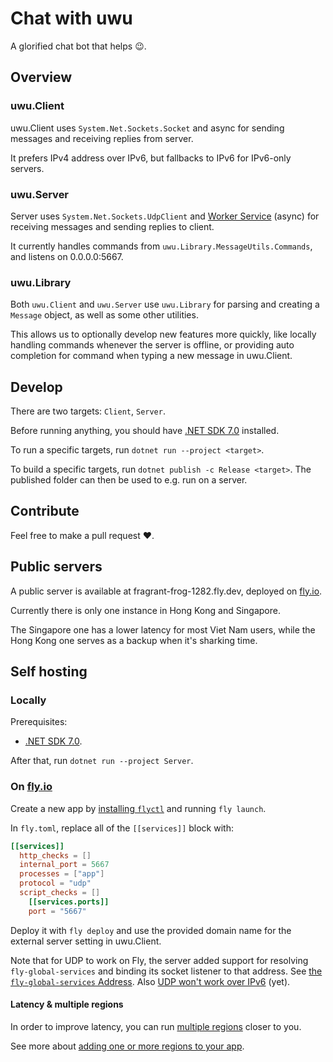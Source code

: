 # Chat with uwu

A glorified chat bot that helps :wink:.

## Overview

### uwu.Client

uwu.Client uses `System.Net.Sockets.Socket` and async for sending messages and receiving replies from server.

It prefers IPv4 address over IPv6, but fallbacks to IPv6 for IPv6-only servers.

### uwu.Server

Server uses `System.Net.Sockets.UdpClient` and [Worker Service][dotnet-worker-service] (async) for receiving messages and sending replies to client.

It currently handles commands from `uwu.Library.MessageUtils.Commands`, and listens on 0.0.0.0:5667.

### uwu.Library

Both `uwu.Client` and `uwu.Server` use `uwu.Library` for parsing and creating a `Message` object, as well as some other utilities.

This allows us to optionally develop new features more quickly, like locally handling commands whenever the server is offline, or providing auto completion for command when typing a new message in uwu.Client.

## Develop

There are two targets: `Client`, `Server`.

Before running anything, you should have [.NET SDK 7.0][dotnet-sdk-7] installed.

To run a specific targets, run `dotnet run --project <target>`. 

To build a specific targets, run `dotnet publish -c Release <target>`. The published folder can then be used to e.g. run on a server.

## Contribute

Feel free to make a pull request :heart:.

## Public servers

A public server is available at fragrant-frog-1282.fly.dev, deployed on [fly.io][fly-io].

Currently there is only one instance in Hong Kong and Singapore.

The Singapore one has a lower latency for most Viet Nam users, while the Hong Kong one serves as a backup when it's sharking time.

## Self hosting

### Locally

Prerequisites:
- [.NET SDK 7.0][dotnet-sdk-7].

After that, run `dotnet run --project Server`.

### On [fly.io][fly-io]

Create a new app by [installing `flyctl`][install-flyctl] and running `fly launch`.

In `fly.toml`, replace all of the `[[services]]` block with:
```toml
[[services]]
  http_checks = []
  internal_port = 5667
  processes = ["app"]
  protocol = "udp"
  script_checks = []
    [[services.ports]]
    port = "5667"
```

Deploy it with `fly deploy` and use the provided domain name for the external server setting in uwu.Client.

Note that for UDP to work on Fly, the server added support for resolving `fly-global-services` and binding its socket listener to that address. See [the `fly-global-services` Address][fly-global-services-address]. Also [UDP won't work over IPv6][fly-udp-wont-work-over-ipv6] (yet).

#### Latency & multiple regions

In order to improve latency, you can run [multiple regions][fly-multiple-regions] closer to you.

See more about [adding one or more regions to your app][flyctl-regions-add].

[dotnet-sdk-7]: https://dotnet.microsoft.com/en-us/download
[dotnet-worker-service]: https://learn.microsoft.com/en-us/dotnet/core/extensions/workers
[fly-multiple-regions]: https://fly.io/docs/reference/regions/#fly-io-regions
[flyctl-regions-add]: https://fly.io/docs/flyctl/regions-add/
[fly-io]: https://fly.io/
[install-flyctl]: https://fly.io/docs/hands-on/install-flyctl/
[fly-global-services-address]: https://fly.io/docs/app-guides/udp-and-tcp/#the-fly-global-services-address
[fly-udp-wont-work-over-ipv6]: https://fly.io/docs/app-guides/udp-and-tcp/#udp-won-t-work-over-ipv6
